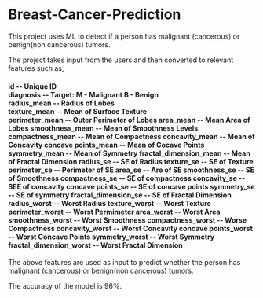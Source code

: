 # Breast-Cancer-Prediction

This project uses ML to detect if a person has malignant (cancerous) or benign(non cancerous) tumors.

The project takes input from the users and then converted to relevant features such as,

 
<h4>
id -- Unique ID<br>
diagnosis -- Target: M - Malignant B - Benign<br>
radius_mean -- Radius of Lobes<br>
texture_mean -- Mean of Surface Texture<br>
perimeter_mean -- Outer Perimeter of Lobes
area_mean -- Mean Area of Lobes
smoothness_mean -- Mean of Smoothness Levels
compactness_mean -- Mean of Compactness
concavity_mean -- Mean of Concavity
concave points_mean -- Mean of Cocave Points
symmetry_mean -- Mean of Symmetry
fractal_dimension_mean -- Mean of Fractal Dimension
radius_se -- SE of Radius
texture_se -- SE of Texture
perimeter_se -- Perimeter of SE
area_se -- Are of SE
smoothness_se -- SE of Smoothness
compactness_se  -- SE of compactness
concavity_se -- SEE of concavity
concave points_se -- SE of concave points
symmetry_se -- SE of symmetry
fractal_dimension_se -- SE of Fractal Dimension
radius_worst -- Worst Radius
texture_worst -- Worst Texture
perimeter_worst -- Worst Permimeter
area_worst -- Worst Area
smoothness_worst -- Worst Smoothness
compactness_worst -- Worse Compactness
concavity_worst -- Worst Concavity
concave points_worst -- Worst Concave Points
symmetry_worst -- Worst Symmetry
fractal_dimension_worst -- Worst Fractal Dimension
</h4>

The above features are used as input to predict whether the person has malignant (cancerous) or benign(non cancerous) tumors.

The accuracy of the model is 96%.
